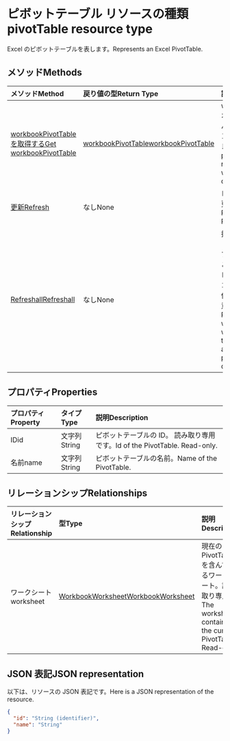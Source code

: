 # <a name="pivottable-resource-type"></a><span data-ttu-id="cc8a5-101">ピボットテーブル リソースの種類</span><span class="sxs-lookup"><span data-stu-id="cc8a5-101">pivotTable resource type</span></span>

<span data-ttu-id="cc8a5-102">Excel のピボットテーブルを表します。</span><span class="sxs-lookup"><span data-stu-id="cc8a5-102">Represents an Excel PivotTable.</span></span>

## <a name="methods"></a><span data-ttu-id="cc8a5-103">メソッド</span><span class="sxs-lookup"><span data-stu-id="cc8a5-103">Methods</span></span>

| <span data-ttu-id="cc8a5-104">メソッド</span><span class="sxs-lookup"><span data-stu-id="cc8a5-104">Method</span></span>           | <span data-ttu-id="cc8a5-105">戻り値の型</span><span class="sxs-lookup"><span data-stu-id="cc8a5-105">Return Type</span></span>    |<span data-ttu-id="cc8a5-106">説明</span><span class="sxs-lookup"><span data-stu-id="cc8a5-106">Description</span></span>|
|:---------------|:--------|:----------|
|[<span data-ttu-id="cc8a5-107">workbookPivotTable を取得する</span><span class="sxs-lookup"><span data-stu-id="cc8a5-107">Get workbookPivotTable</span></span>](../api/workbookpivottable_get.md) | [<span data-ttu-id="cc8a5-108">workbookPivotTable</span><span class="sxs-lookup"><span data-stu-id="cc8a5-108">workbookPivotTable</span></span>](workbookpivottable.md) |<span data-ttu-id="cc8a5-109">worksheetprotection オブジェクトのプロパティとリレーションシップを読み取ります。</span><span class="sxs-lookup"><span data-stu-id="cc8a5-109">Read properties and relationships of workbookPivotTable object.</span></span>|
|[<span data-ttu-id="cc8a5-110">更新</span><span class="sxs-lookup"><span data-stu-id="cc8a5-110">Refresh</span></span>](../api/workbookpivottable_refresh.md)|<span data-ttu-id="cc8a5-111">なし</span><span class="sxs-lookup"><span data-stu-id="cc8a5-111">None</span></span>|<span data-ttu-id="cc8a5-112">ピボットテーブルを更新します。</span><span class="sxs-lookup"><span data-stu-id="cc8a5-112">Refreshes the PivotTable.</span></span> |
|[<span data-ttu-id="cc8a5-113">Refreshall</span><span class="sxs-lookup"><span data-stu-id="cc8a5-113">Refreshall</span></span>](../api/workbookpivottable_refreshall.md)|<span data-ttu-id="cc8a5-114">なし</span><span class="sxs-lookup"><span data-stu-id="cc8a5-114">None</span></span>|<span data-ttu-id="cc8a5-p101">指定したワークシート内のすべてのテーブルを更新します。このアクションは、ピボットテーブルのコレクションでのみ使用できることに注意してください。</span><span class="sxs-lookup"><span data-stu-id="cc8a5-p101">Refresh all tables within given worksheet. Note that this action is available only on the pivot table collection.</span></span>|

## <a name="properties"></a><span data-ttu-id="cc8a5-117">プロパティ</span><span class="sxs-lookup"><span data-stu-id="cc8a5-117">Properties</span></span>
| <span data-ttu-id="cc8a5-118">プロパティ</span><span class="sxs-lookup"><span data-stu-id="cc8a5-118">Property</span></span>     | <span data-ttu-id="cc8a5-119">タイプ</span><span class="sxs-lookup"><span data-stu-id="cc8a5-119">Type</span></span>   |<span data-ttu-id="cc8a5-120">説明</span><span class="sxs-lookup"><span data-stu-id="cc8a5-120">Description</span></span>|
|:---------------|:--------|:----------|
|<span data-ttu-id="cc8a5-121">ID</span><span class="sxs-lookup"><span data-stu-id="cc8a5-121">id</span></span>|<span data-ttu-id="cc8a5-122">文字列</span><span class="sxs-lookup"><span data-stu-id="cc8a5-122">String</span></span>| <span data-ttu-id="cc8a5-p102">ピボットテーブルの ID。 読み取り専用です。</span><span class="sxs-lookup"><span data-stu-id="cc8a5-p102">Id of the PivotTable.   Read-only.</span></span>|
|<span data-ttu-id="cc8a5-125">名前</span><span class="sxs-lookup"><span data-stu-id="cc8a5-125">name</span></span>|<span data-ttu-id="cc8a5-126">文字列</span><span class="sxs-lookup"><span data-stu-id="cc8a5-126">String</span></span>|<span data-ttu-id="cc8a5-127">ピボットテーブルの名前。</span><span class="sxs-lookup"><span data-stu-id="cc8a5-127">Name of the PivotTable.</span></span>    |

## <a name="relationships"></a><span data-ttu-id="cc8a5-128">リレーションシップ</span><span class="sxs-lookup"><span data-stu-id="cc8a5-128">Relationships</span></span>
| <span data-ttu-id="cc8a5-129">リレーションシップ</span><span class="sxs-lookup"><span data-stu-id="cc8a5-129">Relationship</span></span> | <span data-ttu-id="cc8a5-130">型</span><span class="sxs-lookup"><span data-stu-id="cc8a5-130">Type</span></span>   |<span data-ttu-id="cc8a5-131">説明</span><span class="sxs-lookup"><span data-stu-id="cc8a5-131">Description</span></span>|
|:---------------|:--------|:----------|
|<span data-ttu-id="cc8a5-132">ワークシート</span><span class="sxs-lookup"><span data-stu-id="cc8a5-132">worksheet</span></span>|[<span data-ttu-id="cc8a5-133">WorkbookWorksheet</span><span class="sxs-lookup"><span data-stu-id="cc8a5-133">WorkbookWorksheet</span></span>](worksheet.md)| <span data-ttu-id="cc8a5-p103">現在の PivotTable を含んでいるワークシート。読み取り専用。</span><span class="sxs-lookup"><span data-stu-id="cc8a5-p103">The worksheet containing the current PivotTable. Read-only.</span></span>   |

## <a name="json-representation"></a><span data-ttu-id="cc8a5-136">JSON 表記</span><span class="sxs-lookup"><span data-stu-id="cc8a5-136">JSON representation</span></span>
<span data-ttu-id="cc8a5-137">以下は、リソースの JSON 表記です。</span><span class="sxs-lookup"><span data-stu-id="cc8a5-137">Here is a JSON representation of the resource.</span></span>

<!-- {
  "blockType": "resource",
  "baseType": "microsoft.graph.entity",
  "optionalProperties": [

  ],
  "@odata.type": "microsoft.graph.workbookPivotTable"
}-->

```json
{
  "id": "String (identifier)",
  "name": "String"
}

```
